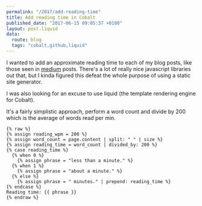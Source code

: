 ```yaml
---
permalink: "/2017/add-reading-time"
title: Add reading time in Cobalt
published_date: "2017-06-15 09:05:37 +0100"
layout: post.liquid
data:
  route: blog
  tags: "cobalt,github,liquid"
---
```

I wanted to add an approximate reading time to each of my blog posts, like those seen in [medium](https://medium.com) posts. There's a lot of really nice javascript libraries out that, but I kinda figured this defeat the whole purpose
of using a static site generator.

I was also looking for an excuse to use liquid (the template rendering engine for Cobalt).

It's a fairly simplistic approach, perform a word count and divide by 200 which is the average of words read per min.

```liquid
{% raw %}
{% assign reading_wpm = 200 %}
{% assign word_count = page.content | split: " " | size %}
{% assign reading_time = word_count | divided_by: 200 %}
{% case reading_time %}
  {% when 0 %}
    {% assign phrase = "less than a minute." %}
  {% when 1 %}
    {% assign phrase = "about a minute." %}
  {% else %}
    {% assign phrase = " minutes." | prepend: reading_time %}
{% endcase %}
Reading time: {{ phrase }}
{% endraw %}
```